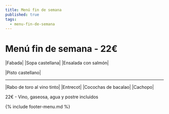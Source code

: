 ```yaml
---
title: Menú fin de semana
published: true
tags:
  - menu-fin-de-semana
---
```


# Menú fin de semana - 22€

|Fabada|
|Sopa castellana|
|Ensalada con salmón|
<!-- |Ensalada con rulo de cabra, frutos secos y balsámico de frutos rojos| -->
|Pisto castellano|

------

|Rabo de toro al vino tinto|
|Entrecot|
|Cocochas de bacalao|
|Cachopo|

22€ - Vino, gaseosa, agua y postre incluidos

{% include footer-menu.md %}

